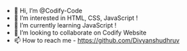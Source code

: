 - 👋 Hi, I’m @Codify-Code
- 👀 I’m interested in HTML, CSS, JavaScript !
- 🌱 I’m currently learning JavaScript !
- 💞️ I’m looking to collaborate on Codify Website
- 📫 How to reach me - https://github.com/Divyanshudhruv

<!---
Codify-Code/Codify-Code is a ✨ special ✨ repository because its `README.md` (this file) appears on your GitHub profile.
You can click the Preview link to take a look at your changes.
--->
